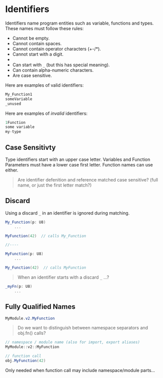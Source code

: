 # Identifiers

Identifiers name program entities such as variable, functions and types. These names must follow these rules:

- Cannot be empty.
- Cannot contain spaces.
- Cannot contain operator characters (+-/*).
- Cannot start with a digit.
-
- Can start with `_` (but this has special meaning).
- Can contain alpha-numeric characters.
- Are case sensitive.

Here are examples of valid identifiers:

```C#
My_Function1
someVariable
_unused
```

Here are examples of _invalid_ identifiers:

```C#
1Function
some variable
my-type
```

## Case Sensitivty

Type identifiers start with an upper case letter. Variables and Function Parameters must have a lower case first letter. Function names can use either.

> Are identifier defenition and reference matched case sensitive? (full name, or just the first letter match?)

## Discard

Using a discard `_` in an identifier is ignored during matching.

```csharp
My_Function(p: U8)
    ...

MyFunction(42)  // calls My_Function

//----

MyFunction(p: U8)
    ...

My_Function(42)  // calls MyFunction
```

> When an identifier starts with a discard `_` ...?

```csharp
_myFn(p: U8)
    ...
```

## Fully Qualified Names

```C#
MyModule.v2.MyFunction
```

> Do we want to distinguish between namespace separators and obj.fn() calls?

```C#
// namespace / module name (also for import, export aliases)
MyModule::v2::MyFunction

// function call
obj.MyFunction(42)
```

Only needed when function call may include namespace/module parts...